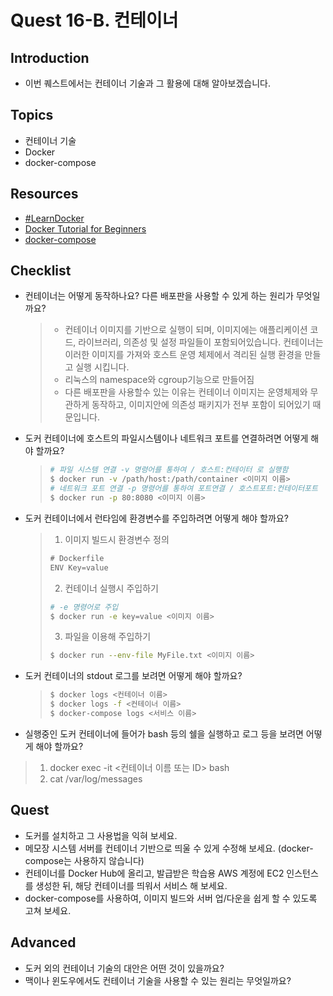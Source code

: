 # Quest 16-B. 컨테이너

## Introduction
* 이번 퀘스트에서는 컨테이너 기술과 그 활용에 대해 알아보겠습니다.

## Topics
* 컨테이너 기술
* Docker
* docker-compose

## Resources
* [#LearnDocker](https://www.docker.com/101-tutorial)
* [Docker Tutorial for Beginners](https://docker-curriculum.com/)
* [docker-compose](https://docs.docker.com/compose/)

## Checklist
* 컨테이너는 어떻게 동작하나요? 다른 배포판을 사용할 수 있게 하는 원리가 무엇일까요?
  > - 컨테이너 이미지를 기반으로 실행이 되며, 이미지에는 애플리케이션 코드, 라이브러리, 의존성 및 설정 파일들이 포함되어있습니다. 컨테이너는 이러한 이미지를 가져와 호스트 운영 체제에서 격리된 실행 환경을 만들고 실행 시킵니다.
  > - 리눅스의 namespace와 cgroup기능으로 만들어짐
  > - 다른 배포판을 사용할수 있는 이유는 컨테이너 이미지는 운영체제와 무관하게 동작하고, 이미지안에 의존성 패키지가 전부 포함이 되어있기 때문입니다.
* 도커 컨테이너에 호스트의 파일시스템이나 네트워크 포트를 연결하려면 어떻게 해야 할까요?
  >```bash
  > # 파일 시스템 연결 -v 명령어를 통하여 / 호스트:컨테이터 로 실행함
  > $ docker run -v /path/host:/path/container <이미지 이름>
  > # 네트워크 포트 연결 -p 명령어를 통하여 포트연결 / 호스트포트:컨테이터포트
  > $ docker run -p 80:8080 <이미지 이름>
  >```
* 도커 컨테이너에서 런타임에 환경변수를 주입하려면 어떻게 해야 할까요?
  > 1. 이미지 빌드시 환경변수 정의
  >```js
  > # Dockerfile
  > ENV Key=value
  >```
  > 2. 컨테이너 실행시 주입하기
  > ```bash
  > # -e 명령어로 주입
  > $ docker run -e key=value <이미지 이름>
  > ```
  > 3. 파일을 이용해 주입하기
  > ```bash
  > $ docker run --env-file MyFile.txt <이미지 이름>
  > ```
* 도커 컨테이너의 stdout 로그를 보려면 어떻게 해야 할까요?
  > ```bash
  > $ docker logs <컨테이너 이름>
  > $ docker logs -f <컨테이너 이름>
  > $ docker-compose logs <서비스 이름>
  > ```
* 실행중인 도커 컨테이너에 들어가 bash 등의 쉘을 실행하고 로그 등을 보려면 어떻게 해야 할까요?
> 1. docker exec -it <컨테이너 이름 또는 ID> bash
> 2. cat /var/log/messages

## Quest
* 도커를 설치하고 그 사용법을 익혀 보세요.
* 메모장 시스템 서버를 컨테이너 기반으로 띄울 수 있게 수정해 보세요. (docker-compose는 사용하지 않습니다)
* 컨테이너를 Docker Hub에 올리고, 발급받은 학습용 AWS 계정에 EC2 인스턴스를 생성한 뒤, 해당 컨테이너를 띄워서 서비스 해 보세요.
* docker-compose를 사용하여, 이미지 빌드와 서버 업/다운을 쉽게 할 수 있도록 고쳐 보세요.

## Advanced
* 도커 외의 컨테이너 기술의 대안은 어떤 것이 있을까요?
* 맥이나 윈도우에서도 컨테이너 기술을 사용할 수 있는 원리는 무엇일까요?
